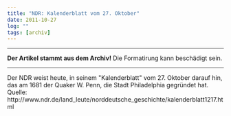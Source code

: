 ```yaml
---
title: "NDR: Kalenderblatt vom 27. Oktober"
date: 2011-10-27
log: ""
tags: [archiv]
---
```

<hr><b>Der Artikel stammt aus dem Archiv!</b> Die Formatirung kann beschädigt sein.<hr>
Der NDR weist heute, in seinem  "Kalenderblatt" vom 27. Oktober darauf hin, das am 1681 der Quaker  W. Penn, die Stadt  Philadelphia gegründet hat. Quelle: http://www.ndr.de/land_leute/norddeutsche_geschichte/kalenderblatt1217.html
